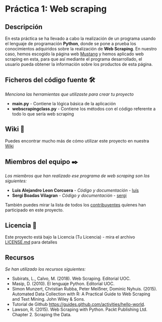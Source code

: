 # Práctica 1: Web scraping

## Descripción
En esta práctica se ha llevado a cabo la realización de un programa usando el lenguaje de programación **Python**, donde se pone a prueba los conocimientos adquiridos sobre la realización de **Web Scraping**.
En nuestro caso, hemos escogido la página web [Mustang](https://www.mustang.es/es/) y hemos aplicado web scraping en esta, para que así mediante el programa desarrollado, el usuario pueda obtener la información sobre los productos de esta página.


## Ficheros del código fuente 🛠️

_Menciona las herramientas que utilizaste para crear tu proyecto_

* **main.py** - Contiene la lógica básica de la aplicación
* **webscrapingclass.py** - Contiene los métodos con el código referente a todo lo que sería web scraping


## Wiki 📖

Puedes encontrar mucho más de cómo utilizar este proyecto en nuestra [Wiki](https://github.com/Serk-KR/WebScraping/wiki)


## Miembros del equipo ✒️

_Los miembros que han realizado ese programa de web scraping son los siguientes:_

* **Luis Alejandro Leon Corcuera** - *Código y documentación* - [luís](https://github.com/luisleon1894)
* **Sergi Boadas Vilagran** - *Código y documentación* - [sergi](https://github.com/Serk-KR)

También puedes mirar la lista de todos los [contribuyentes](https://github.com/Serk-KR/WebScraping/contributors) quíenes han participado en este proyecto. 


## Licencia 📄

Este proyecto está bajo la Licencia (Tu Licencia) - mira el archivo [LICENSE.md](LICENSE.md) para detalles


## Recursos

_Se han utilizado los recursos siguientes:_

* Subirats, L., Calvo, M. (2018). Web Scraping. Editorial UOC.
* Masip, D. (2010). El lenguaje Python. Editorial UOC.
* Simon Munzert, Christian Rubba, Peter Meißner, Dominic Nyhuis. (2015). Automated Data Collection with R: A Practical Guide to Web Scraping and Text Mining. John Wiley & Sons.
* Tutorial de Github https://guides.github.com/activities/hello-world.
* Lawson, R. (2015). Web Scraping with Python. Packt Publishing Ltd. Chapter 2. Scraping the Data.
